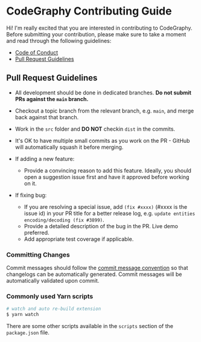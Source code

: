 # CodeGraphy Contributing Guide

Hi! I'm really excited that you are interested in contributing to CodeGraphy. Before submitting your contribution, please make sure to take a moment and read through the following guidelines:

- [Code of Conduct](https://github.com/joesobo/CodeGraphy/blob/main/.github/CODE_OF_CONDUCT.md)
- [Pull Request Guidelines](#pull-request-guidelines)

## Pull Request Guidelines

- All development should be done in dedicated branches. **Do not submit PRs against the `main` branch.**

- Checkout a topic branch from the relevant branch, e.g. `main`, and merge back against that branch.

- Work in the `src` folder and **DO NOT** checkin `dist` in the commits.

- It's OK to have multiple small commits as you work on the PR - GitHub will automatically squash it before merging.

- If adding a new feature:

  - Provide a convincing reason to add this feature. Ideally, you should open a suggestion issue first and have it approved before working on it.

- If fixing bug:
  - If you are resolving a special issue, add `(fix #xxxx)` (#xxxx is the issue id) in your PR title for a better release log, e.g. `update entities encoding/decoding (fix #3899)`.
  - Provide a detailed description of the bug in the PR. Live demo preferred.
  - Add appropriate test coverage if applicable.

### Committing Changes

Commit messages should follow the [commit message convention](./COMMIT_CONVENTION.md) so that changelogs can be automatically generated. Commit messages will be automatically validated upon commit.

### Commonly used Yarn scripts

```bash
# watch and auto re-build extension
$ yarn watch
```

There are some other scripts available in the `scripts` section of the `package.json` file.
